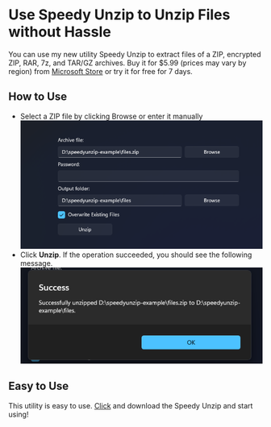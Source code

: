 # Use Speedy Unzip to Unzip Files without Hassle
You can use my new utility Speedy Unzip to extract files of a ZIP, encrypted ZIP, RAR, 7z, and TAR/GZ archives. Buy it for $5.99 (prices may vary by region) from [Microsoft Store](https://apps.microsoft.com/detail/9pj1dzj06461) or try it for free for 7 days.

## How to Use
* Select a ZIP file by clicking Browse or enter it manually
![Demonstration image for step 1](/images/0.png)
* Click **Unzip**. If the operation succeeded, you should see the following message.
![Demonstration image for step 2](/images/1.png)

## Easy to Use
This utility is easy to use. [Click](https://apps.microsoft.com/detail/9pj1dzj06461) and download the Speedy Unzip and start using!
